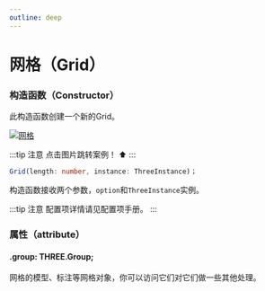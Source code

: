 ```yaml
---
outline: deep
---
```


# 网格（Grid）

### 构造函数（Constructor）
此构造函数创建一个新的Grid。

[![网格](https://img.picgo.net/2024/11/01/379655119-12715265-cc6b-4349-9d2b-29d9009fd8401964a9cfe904a504.gif)](https://github.com/flowers-10/three-auto/blob/main/packages/examples/src/grid.ts)

:::tip 注意
点击图片跳转案例！ ⬆️
:::


```typescript
Grid(length: number, instance: ThreeInstance)；
```
构造函数接收两个参数，`option`和`ThreeInstance`实例。

:::tip 注意
配置项详情请见配置项手册。
:::

### 属性（attribute）

#### .group: THREE.Group;
网格的模型、标注等网格对象，你可以访问它们对它们做一些其他处理。




